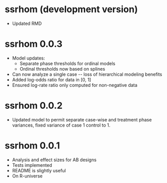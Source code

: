 # ssrhom (development version)

* Updated RMD

# ssrhom 0.0.3

* Model updates:
  * Separate phase thresholds for ordinal models
  * Ordinal thresholds now based on splines
* Can now analyze a single case -- loss of hierarchical modeling benefits
* Added log-odds ratio for data in [0, 1]
* Ensured log-rate ratio only computed for non-negative data

# ssrhom 0.0.2

* Updated model to permit separate case-wise and treatment phase variances, fixed variance of case 1 control to 1.

# ssrhom 0.0.1

* Analysis and effect sizes for AB designs
* Tests implemented
* README is slightly useful
* On R-universe
